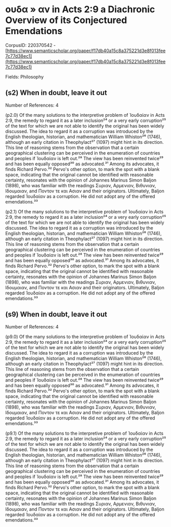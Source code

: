 # ουδα » αν in Acts 2:9 a Diachronic Overview of its Conjectured Emendations

CorpusID: 220370542 - [https://www.semanticscholar.org/paper/f17db40a15c8a375221d3e8f013fee7c77d38ec1](https://www.semanticscholar.org/paper/f17db40a15c8a375221d3e8f013fee7c77d38ec1)

Fields: Philosophy

## (s2) When in doubt, leave it out
Number of References: 4

(p2.0) Of the many solutions to the interpretive problem of Ἰουδαίαν in Acts 2:9, the remedy to regard it as a later inclusion²⁴ or a very early corruption²⁵ of the text for which we are not able to identify the original has been widely discussed. The idea to regard it as a corruption was introduced by the English theologian, historian, and mathematician William Whiston²⁶ (1746), although an early citation in Theophylact²⁷ (1097) might hint in its direction. This line of reasoning stems from the observation that a certain geographical clustering can be perceived in the enumeration of countries and peoples if Ἰουδαίαν is left out.²⁸ The view has been reinvented twice²⁹ and has been equally opposed³⁰ as advocated.³¹ Among its advocates, it finds Richard Pervo.³² Pervo's other option, to mark the spot with a blank space, indicating that the original cannot be identified with reasonable certainty, resonates with the opinion of Johannes Marinus Simon Baljon (1898), who was familiar with the readings Συριαν, Aρμενιαν, Bιθυνιαν, Iδουμαιαν, and Ποντον τε και Aσιαν and their originators. Ultimately, Baljon regarded Ἰουδαίαν as a corruption. He did not adopt any of the offered emendations.³³

(p2.1) Of the many solutions to the interpretive problem of Ἰουδαίαν in Acts 2:9, the remedy to regard it as a later inclusion²⁴ or a very early corruption²⁵ of the text for which we are not able to identify the original has been widely discussed. The idea to regard it as a corruption was introduced by the English theologian, historian, and mathematician William Whiston²⁶ (1746), although an early citation in Theophylact²⁷ (1097) might hint in its direction. This line of reasoning stems from the observation that a certain geographical clustering can be perceived in the enumeration of countries and peoples if Ἰουδαίαν is left out.²⁸ The view has been reinvented twice²⁹ and has been equally opposed³⁰ as advocated.³¹ Among its advocates, it finds Richard Pervo.³² Pervo's other option, to mark the spot with a blank space, indicating that the original cannot be identified with reasonable certainty, resonates with the opinion of Johannes Marinus Simon Baljon (1898), who was familiar with the readings Συριαν, Aρμενιαν, Bιθυνιαν, Iδουμαιαν, and Ποντον τε και Aσιαν and their originators. Ultimately, Baljon regarded Ἰουδαίαν as a corruption. He did not adopt any of the offered emendations.³³
## (s9) When in doubt, leave it out
Number of References: 4

(p9.0) Of the many solutions to the interpretive problem of Ἰουδαίαν in Acts 2:9, the remedy to regard it as a later inclusion²⁴ or a very early corruption²⁵ of the text for which we are not able to identify the original has been widely discussed. The idea to regard it as a corruption was introduced by the English theologian, historian, and mathematician William Whiston²⁶ (1746), although an early citation in Theophylact²⁷ (1097) might hint in its direction. This line of reasoning stems from the observation that a certain geographical clustering can be perceived in the enumeration of countries and peoples if Ἰουδαίαν is left out.²⁸ The view has been reinvented twice²⁹ and has been equally opposed³⁰ as advocated.³¹ Among its advocates, it finds Richard Pervo.³² Pervo's other option, to mark the spot with a blank space, indicating that the original cannot be identified with reasonable certainty, resonates with the opinion of Johannes Marinus Simon Baljon (1898), who was familiar with the readings Συριαν, Aρμενιαν, Bιθυνιαν, Iδουμαιαν, and Ποντον τε και Aσιαν and their originators. Ultimately, Baljon regarded Ἰουδαίαν as a corruption. He did not adopt any of the offered emendations.³³

(p9.1) Of the many solutions to the interpretive problem of Ἰουδαίαν in Acts 2:9, the remedy to regard it as a later inclusion²⁴ or a very early corruption²⁵ of the text for which we are not able to identify the original has been widely discussed. The idea to regard it as a corruption was introduced by the English theologian, historian, and mathematician William Whiston²⁶ (1746), although an early citation in Theophylact²⁷ (1097) might hint in its direction. This line of reasoning stems from the observation that a certain geographical clustering can be perceived in the enumeration of countries and peoples if Ἰουδαίαν is left out.²⁸ The view has been reinvented twice²⁹ and has been equally opposed³⁰ as advocated.³¹ Among its advocates, it finds Richard Pervo.³² Pervo's other option, to mark the spot with a blank space, indicating that the original cannot be identified with reasonable certainty, resonates with the opinion of Johannes Marinus Simon Baljon (1898), who was familiar with the readings Συριαν, Aρμενιαν, Bιθυνιαν, Iδουμαιαν, and Ποντον τε και Aσιαν and their originators. Ultimately, Baljon regarded Ἰουδαίαν as a corruption. He did not adopt any of the offered emendations.³³
